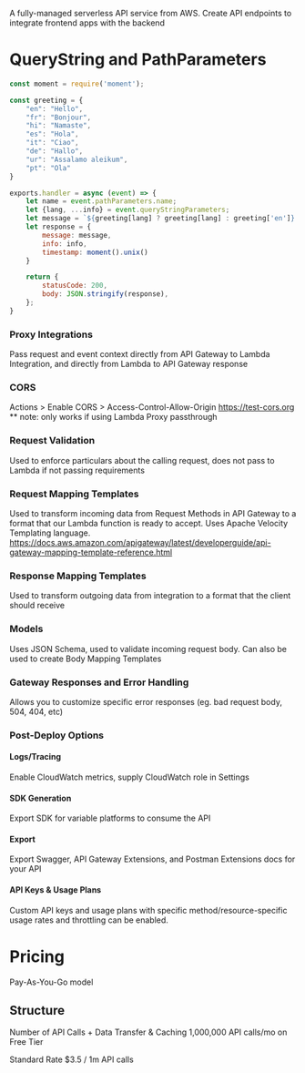A fully-managed serverless API service from AWS.
Create API endpoints to integrate frontend apps with the backend

# QueryString and PathParameters
```js
const moment = require('moment');

const greeting = {
	"en": "Hello",
	"fr": "Bonjour",
	"hi": "Namaste",
	"es": "Hola",
	"it": "Ciao",
	"de": "Hallo",
	"ur": "Assalamo aleikum",
	"pt": "Ola"
}

exports.handler = async (event) => {
	let name = event.pathParameters.name;
	let {lang, ...info} = event.queryStringParameters;
	let message = `${greeting[lang] ? greeting[lang] : greeting['en']} ${name}`;
	let response = {
		message: message,
		info: info,
		timestamp: moment().unix()
	}

	return {
		statusCode: 200,
		body: JSON.stringify(response),
	};
}
```

### Proxy Integrations
Pass request and event context directly from API Gateway to Lambda Integration, and directly from Lambda to API Gateway response

### CORS
Actions \> Enable CORS \> Access-Control-Allow-Origin
https://test-cors.org
** note:  only works if using Lambda Proxy passthrough

### Request Validation
Used to enforce particulars about the calling request, does not pass to Lambda if not passing requirements

### Request Mapping Templates
Used to transform incoming data from Request Methods in API Gateway to a format that our Lambda function is ready to accept.  Uses Apache Velocity Templating language.
https://docs.aws.amazon.com/apigateway/latest/developerguide/api-gateway-mapping-template-reference.html

### Response Mapping Templates
Used to transform outgoing data from integration to a format that the client should receive

### Models
Uses JSON Schema, used to validate incoming request body.  Can also be used to create Body Mapping Templates

### Gateway Responses and Error Handling
Allows you to customize specific error responses (eg. bad request body, 504, 404, etc)

### Post-Deploy Options
#### Logs/Tracing
Enable CloudWatch metrics, supply CloudWatch role in Settings
#### SDK Generation
Export SDK for variable platforms to consume the API
#### Export
Export Swagger, API Gateway Extensions, and Postman Extensions docs for your API 
#### API Keys & Usage Plans
Custom API keys and usage plans with specific method/resource-specific usage rates and throttling can be enabled.

# Pricing
Pay-As-You-Go model

## Structure
Number of API Calls + Data Transfer & Caching
1,000,000 API calls/mo on Free Tier

Standard Rate
$3.5 / 1m API calls